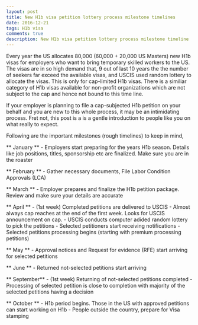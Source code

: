 ```yaml
---
layout: post
title: New H1b visa petition lottery process milestone timelines
date: 2016-12-21
tags: H1b visa
comments: true
description: New H1b visa petition lottery process milestone timeline
---
```

Every year the US allocates 80,000 (60,000 + 20,000 US Masters) new H1b visas for employers who want to bring 
temporary skilled workers to the US. The visas are in so high demand that, 9 out of last 10 years the the number of 
seekers far exceed the available visas, and USCIS used random lottery to allocate the visas. This is only for cap-limited H1b visas.
There is a similiar category of H1b visas available for non-profit organizations which are not subject to the cap and hence not bound 
to this time line. 

If your employer is planning to file a cap-subjected H1b petition on your behalf and you are new to this whole process, it may be an intimidating process. 
Fret not, this post is a is a gentle introduction to people like you on what really to expect. 

Following are the important milestones (rough timelines) to keep in mind,

** January **   - Employers start preparing for the years H1b season. Details like job positions, titles, sponsorship etc are finalized. Make sure you are in the roaster

** February **  - Gather necessary documents, File Labor Condition Approvals (LCA)

** March **     - Employer prepares and finalize the H1b petition package. Review and make sure your details are accurate

** April **     - (1st week) Completed petitions are delivered to USCIS
                - Almost always cap reaches at the end of the first week. Looks for USCIS announcement on cap.
                - USCIS conducts computer adided random lottery to pick the petitions
                - Selected petitioners start receiving notifications 
                - Selected petitions processing begins (starting with premium processing petitions)
              
** May  **      - Approval notices and Request for evidence (RFE) start arriving for selected petitions

** June **      - Returned not-selected petitions start arriving

** September**  - (1st week) Returning of not-selected petitions completed
                - Processing of selected petition is close to completion with majority of the selected petitions having a decision
              
** October ** - H1b period begins. Those in the US with approved petitions can start working on H1b
              - People outside the country, prepare for Visa stamping
              
              
              


